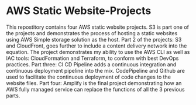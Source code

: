 # AWS Static Website-Projects
This repostitory contains four AWS static website projects. S3 is part one of the projects and demonstrates the process of hosting a static websites using AWS Simple storage solution as the host. Part 2 of the projects: S3 and CloudFront, goes further to include a content delivery network into the equation. The project demonstrates my ability to use the AWS CLI as well as IAC tools: CloudFormation and Terraform, to conform with best DevOps practices. Part three: CI CD Pipeline adds a continuous integration and continuous deployment pipeline into the mix. CodePipeline and Github are used to facilitate the continuous deployment of code changes to the website files. Part four: Amplify is the final project demonstrating how an AWS fully managed service can replace the functions of all the 3 previous parts.
